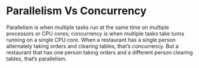 # Parallelism Vs Concurrency
Parallelism is when multiple tasks run at the same time on multiple processors or CPU
cores; concurrency is when multiple tasks take turns running on a single CPU core. When
a restaurant has a single person alternately taking orders and clearing tables, that’s
concurrency. But a restaurant that has one person taking orders and a different person
clearing tables, that’s parallelism.
